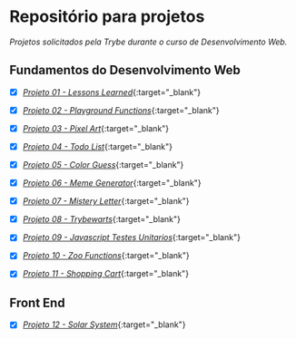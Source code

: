 # Repositório para projetos

*Projetos solicitados pela Trybe durante o curso de Desenvolvimento Web.*


## Fundamentos do Desenvolvimento Web

- [x] _[Projeto 01 - Lessons Learned](https://leandrochs.github.io/trybe-projetos/01-fundamentos-do-desenvolvimento-web/projeto01-lessons-learned/index.html)_{:target="_blank"}


- [x] _[Projeto 02 - Playground Functions](https://leandrochs.github.io/trybe-projetos/01-fundamentos-do-desenvolvimento-web/projeto02-playground-functions)_{:target="_blank"}

- [x] _[Projeto 03 - Pixel Art](https://leandrochs.github.io/trybe-projetos/01-fundamentos-do-desenvolvimento-web/projeto03-pixel-art/index.html)_{:target="_blank"}

- [x] _[Projeto 04 - Todo List](https://leandrochs.github.io/trybe-projetos/01-fundamentos-do-desenvolvimento-web/projeto04-todo-list/index.html)_{:target="_blank"}

- [x] _[Projeto 05 - Color Guess](https://leandrochs.github.io/trybe-projetos/01-fundamentos-do-desenvolvimento-web/projeto05-color-guess/index.html)_{:target="_blank"}

- [x] _[Projeto 06 - Meme Generator](https://leandrochs.github.io/trybe-projetos/01-fundamentos-do-desenvolvimento-web/projeto06-meme-generator/index.html)_{:target="_blank"}

- [x] _[Projeto 07 - Mistery Letter](https://leandrochs.github.io/trybe-projetos/01-fundamentos-do-desenvolvimento-web/projeto07-mistery-letter/index.html)_{:target="_blank"}

- [x] _[Projeto 08 - Trybewarts](https://leandrochs.github.io/trybe-projetos/01-fundamentos-do-desenvolvimento-web/projeto08-trybewarts/index.html)_{:target="_blank"}

- [x] _[Projeto 09 - Javascript Testes Unitarios](https://leandrochs.github.io/trybe-projetos/01-fundamentos-do-desenvolvimento-web/projeto09-javascript-testes-unitarios)_{:target="_blank"}

- [x] _[Projeto 10 - Zoo Functions](https://leandrochs.github.io/trybe-projetos/01-fundamentos-do-desenvolvimento-web/projeto10-zoo-functions)_{:target="_blank"}

- [x] _[Projeto 11 - Shopping Cart](https://leandrochs.github.io/trybe-projetos/01-fundamentos-do-desenvolvimento-web/projeto11-project-shopping-cart/index.html)_{:target="_blank"}



## Front End


- [x] _[Projeto 12 - Solar System](https://leandrochs.github.io/trybe-projetos/02-front-end/projeto12-solar-system)_{:target="_blank"}
